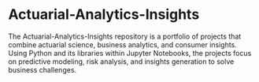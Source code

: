 # Actuarial-Analytics-Insights
The Actuarial-Analytics-Insights repository is a portfolio of projects that combine actuarial science, business analytics, and consumer insights. Using Python and its libraries within Jupyter Notebooks, the projects focus on predictive modeling, risk analysis, and insights generation to solve business challenges.
